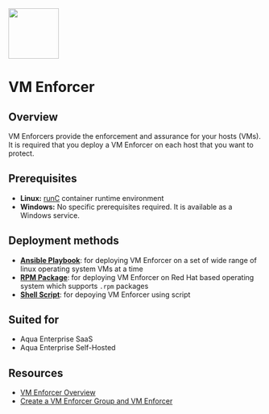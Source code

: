 <img src="https://avatars3.githubusercontent.com/u/12783832?s=200&v=4" height="100" width="100" />

# VM Enforcer

## Overview
VM Enforcers provide the enforcement and assurance for your hosts (VMs). It is required that you deploy a VM Enforcer on each host that you want to protect.

## Prerequisites

* **Linux:** [runC](https://www.docker.com/blog/runc/) container runtime environment
* **Windows:** No specific prerequisites required. It is available as a Windows service.

## Deployment methods

* [**Ansible Playbook**](./ansible/): for deploying VM Enforcer on a set of wide range of linux operating system VMs at a time
* [**RPM Package**](./rpm/): for deploying VM Enforcer on Red Hat based operating system which supports `.rpm` packages
* [**Shell Script**](./shell/): for depoying VM Enforcer using script

## Suited for

* Aqua Enterprise SaaS
* Aqua Enterprise Self-Hosted

## Resources

* [VM Enforcer Overview](https://docs.aquasec.com/docs/enforcers-overview#section-vm-enforcers)
* [Create a VM Enforcer Group and VM Enforcer](https://docs.aquasec.com/docs/create-a-vm-enforcer-group-and-vm-enforcer)